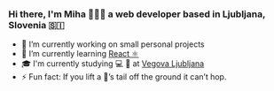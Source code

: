 ### Hi there, I'm Miha 👋👨‍💻 a web developer based in Ljubljana, Slovenia 🇸🇮

+ 🔭 I’m currently working on small personal projects
+ 🌱 I’m currently learning [React ⚛️](https://reactjs.org)
+ 🎓 I'm currently studying 💻 🔬 at [Vegova Ljubljana](https://www.vegova.si)
+ ⚡ Fun fact: If you lift a 🦘’s tail off the ground it can’t hop.
